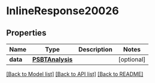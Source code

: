 # InlineResponse20026

## Properties
Name | Type | Description | Notes
------------ | ------------- | ------------- | -------------
**data** | [**PSBTAnalysis**](PSBTAnalysis.md) |  | [optional] 

[[Back to Model list]](../README.md#documentation-for-models) [[Back to API list]](../README.md#documentation-for-api-endpoints) [[Back to README]](../README.md)

